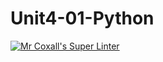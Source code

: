 # Unit4-01-Python
[![Mr Coxall's Super Linter](https://github.com/ICS3U-Programming-JessahT/Unit4-01-Python/workflows/Mr%20Coxall's%20Super%20Linter/badge.svg)](https://github.com/ICS3U-Programming-JessahT/Unit4-01-Python/actions/)
